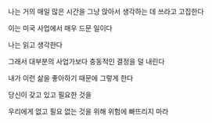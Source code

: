 나는 거의 매일 많은 시간을 그냥 앉아서 생각하는 데 쓰라고 고집한다

이는 미국 사업에서 매우 드문 일이다

나는 읽고 생각한다

그래서 대부분의 사업가보다 충동적인 결정을 덜 내린다

내가 이런 삶을 좋아하기 때문에 그렇게 한다

당신이 갖고 있고 필요한 것을

우리에게 없고 필요 없는 것을 위해 위험에 빠뜨리지 마라

